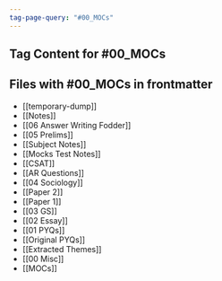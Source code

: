 ```yaml
---
tag-page-query: "#00_MOCs"
---
```

## Tag Content for #00_MOCs
## Files with #00_MOCs in frontmatter
- [[temporary-dump]]
- [[Notes]]
- [[06 Answer Writing Fodder]]
- [[05 Prelims]]
- [[Subject Notes]]
- [[Mocks Test Notes]]
- [[CSAT]]
- [[AR Questions]]
- [[04 Sociology]]
- [[Paper 2]]
- [[Paper 1]]
- [[03 GS]]
- [[02 Essay]]
- [[01 PYQs]]
- [[Original PYQs]]
- [[Extracted Themes]]
- [[00 Misc]]
- [[MOCs]]